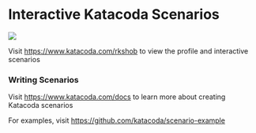 # Interactive Katacoda Scenarios

[![](http://shields.katacoda.com/katacoda/rkshob/count.svg)](https://www.katacoda.com/rkshob "Get your profile on Katacoda.com")

Visit https://www.katacoda.com/rkshob to view the profile and interactive scenarios

### Writing Scenarios
Visit https://www.katacoda.com/docs to learn more about creating Katacoda scenarios

For examples, visit https://github.com/katacoda/scenario-example
